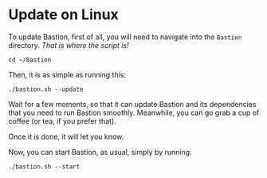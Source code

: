 # Update on Linux

To update Bastion, first of all, you will need to navigate into the `Bastion` directory. _That is where the script is!_

```
cd ~/Bastion
```

Then, it is as simple as running this:

```
./bastion.sh --update
```

Wait for a few moments, so that it can update Bastion and its dependencies that you need to run Bastion smoothly. Meanwhile, you can go grab a cup of coffee (or tea, if you prefer that).

Once it is done, it will let you know.

Now, you can start Bastion, as usual, simply by running:

```
./bastion.sh --start
```
